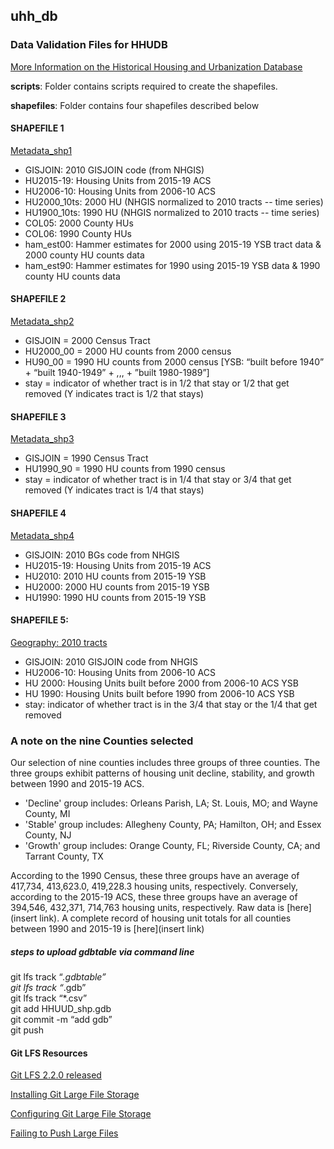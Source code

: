 ## uhh_db

### Data Validation Files for HHUDB
[More Information on the Historical Housing and Urbanization Database](https://github.com/snmarkley1/HIST_HU_URB)

**scripts**: Folder contains scripts required to create the shapefiles.

**shapefiles**: Folder contains four shapefiles described below

#### SHAPEFILE 1
[Metadata_shp1](https://github.com/critgeog/urban_scott/tree/master/shapes/tracts_2010)
* GISJOIN: 2010 GISJOIN code (from NHGIS)
* HU2015-19: Housing Units from 2015-19 ACS
* HU2006-10: Housing Units from 2006-10 ACS
* HU2000_10ts: 2000 HU (NHGIS normalized to 2010 tracts -- time series)
* HU1900_10ts: 1990 HU (NHGIS normalized to 2010 tracts -- time series)
* COL05: 2000 County HUs
* COL06: 1990 County HUs
* ham_est00: Hammer estimates for 2000 using 2015-19 YSB tract data & 2000 county HU counts data
* ham_est90: Hammer estimates for 1990 using 2015-19 YSB data & 1990 county HU counts data


#### SHAPEFILE 2
[Metadata_shp2](https://github.com/critgeog/urban_scott/tree/master/shapes/tracts_2000)
* GISJOIN = 2000 Census Tract
* HU2000_00 = 2000 HU counts from 2000 census
* HU90_00 = 1990 HU counts from 2000 census [YSB: “built before 1940” + “built 1940-1949” + ,,, + ”built 1980-1989”]
* stay = indicator of whether tract is in 1/2 that stay or 1/2 that get removed (Y indicates tract is 1/2 that stays)


#### SHAPEFILE 3
[Metadata_shp3](https://github.com/critgeog/urban_scott/tree/master/shapes/tracts_1990)
* GISJOIN = 1990 Census Tract
* HU1990_90 = 1990 HU counts from 1990 census
* stay = indicator of whether tract is in 1/4 that stay or 3/4 that get removed (Y indicates tract is 1/4 that stays)

 
#### SHAPEFILE 4
[Metadata_shp4](https://github.com/critgeog/urban_scott/tree/master/shapes/bgroups_2010)
* GISJOIN: 2010 BGs code from NHGIS
* HU2015-19: Housing Units from 2015-19 ACS
* HU2010: 2010 HU counts from 2015-19 YSB
* HU2000: 2000 HU counts from 2015-19 YSB
* HU1990: 1990 HU counts from 2015-19 YSB


#### SHAPEFILE 5:
[Geography: 2010 tracts]()
* GISJOIN: 2010 GISJOIN code from NHGIS
* HU2006-10: Housing Units from 2006-10 ACS
* HU 2000: Housing Units built before 2000 from 2006-10 ACS YSB
* HU 1990: Housing Units built before 1990 from 2006-10 ACS YSB
* stay: indicator of whether tract is in the 3/4 that stay or the 1/4 that get removed


### A note on the nine Counties selected
Our selection of nine counties includes three groups of three counties. The three groups exhibit patterns of housing unit decline, stability, and growth between 1990 and 2015-19 ACS. 

* 'Decline' group includes: Orleans Parish, LA; St. Louis, MO; and Wayne County, MI
* 'Stable' group includes: Allegheny County, PA; Hamilton, OH; and Essex County, NJ
* 'Growth' group includes: Orange County, FL; Riverside County, CA; and Tarrant County, TX

According to the 1990 Census, these three groups have an average of 417,734, 413,623.0, 419,228.3 housing units, respectively. Conversely, according to the 2015-19 ACS, these three groups have an average of 394,546, 432,371, 714,763 housing units, respectively. Raw data is [here](insert link). A complete record of housing unit totals for all counties between 1990 and 2015-19 is [here](insert link)


##### steps to upload gdbtable via command line
git lfs track “*.gdbtable”\
git lfs track “*.gdb”\
git lfs track “*.csv”\
git add HHUUD_shp.gdb\
git commit -m “add gdb”\
git push


#### Git LFS Resources

[Git LFS 2.2.0 released](https://github.blog/2017-06-27-git-lfs-2-2-0-released/)

[Installing Git Large File Storage](https://docs.github.com/en/github/managing-large-files/versioning-large-files/installing-git-large-file-storage)

[Configuring Git Large File Storage](https://docs.github.com/en/github/managing-large-files/versioning-large-files/configuring-git-large-file-storage)

[Failing to Push Large Files](https://github.com/git-lfs/git-lfs/issues/1933#issuecomment-351275765)
